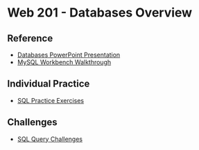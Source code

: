 # Web 201 - Databases Overview

## Reference
- <a href="DatabasesOverview.pptx" target="_blank">Databases PowerPoint Presentation</a>
- [MySQL Workbench Walkthrough](MySqlWorkbenchWalkthrough.md)

## Individual Practice
- [SQL Practice Exercises](SqlPracticeExercises.md)

## Challenges
- [SQL Query Challenges](SqlQueryChallenges.md)